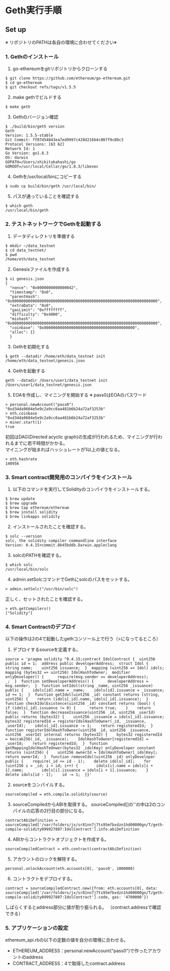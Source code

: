 # Geth実行手順

## Set up
※ リポジトリのPATHは各自の環境に合わせてください※
### 1. Gethのインストール    
  1. go-ethereumをgitリポジトリからクローンする  
  ```
  $ git clone https://github.com/ethereum/go-ethereum.git
  $ cd go-ethereum
  $ git checkout refs/tags/v1.5.5
  ```
  2. make gethでビルドする
  ```
  $ make geth
  ```
  3. Gethのバージョン確認
  ```
  $ ./build/bin/geth version
  Geth
  Version: 1.5.5-stable
  Git Commit: ff07d54843ea7ed9997c420d216b4c007f9c80c3
  Protocol Versions: [63 62]
  Network Id: 1
  Go Version: go1.8.3
  OS: darwin
  GOPATH=/Users/shikitakahashi/go
  GOROOT=/usr/local/Cellar/go/1.8.3/libexec
  ```
  4. Gethを/usr/local/binにコピーする
  ```
  $ sudo cp build/bin/geth /usr/local/bin/
  ```
  5. パスが通っていることを確認する
  ```
  $ which geth
  /usr/local/bin/geth
  ```

### 2. テストネットワークでGethを起動する
  1. データディレクトリを準備する
  ```
  $ mkdir ~/data_testnet
  $ cd data_testnet/
  $ pwd
  /home/eth/data_testnet
  ```
  2. Genesisファイルを作成する
  ```
  $ vi genesis.json
  {
    "nonce": "0x0000000000000042",
    "timestamp": "0x0",
    "parentHash": "0x0000000000000000000000000000000000000000000000000000000000000000",
    "extraData": "0x0",
    "gasLimit": "0xffffffff",
    "difficulty": "0x4000",
    "mixhash": "0x0000000000000000000000000000000000000000000000000000000000000000",
    "coinbase": "0x0000000000000000000000000000000000000000",
    "alloc": {}
    }
  ```
  3. Gethを初期化する
  ```
  $ geth --datadir /home/eth/data_testnet init /home/eth/data_testnet/genesis.json
  ```

  4. Gethを起動する
  ```
  geth --datadir /Users/user1/data_testnet init /Users/user1/data_testnet/genesis.json
  ```

  5. EOAを作成し、マイニングを開始する
  ※ pass0はEOAのパスワード
  ```
  > personal.newAccount("pass0")
  "0xd34da9604e5e9c2a9cc0aa481b6b24a72af3253b"
  > eth.coinbase
  "0xd34da9604e5e9c2a9cc0aa481b6b24a72af3253b"
  > miner.start(1)
  true
  ```
  初回はDAG(Directed acyclic graph)の生成が行われるため、マイニングが行われるまでに若干時間がかかる。  
  マイニングが始まればハッシュレートが1以上の値となる。
  ```
  > eth.hashrate
  140956
  ```




### 3. Smart contract開発用のコンパイラをインストール
  1. 以下のコマンドを実行してSolidityのコンパイラをインストールする。
  ```
  $ brew update
  $ brew upgrade
  $ brew tap ethereum/ethereum
  $ brew install solidity
  $ brew linkapps solidity
  ```
  2. インストールされたことを確認する。
  ```
  $ solc --version
  solc, the solidity compiler commandline interface
  Version: 0.4.15+commit.8b45bddb.Darwin.appleclang
  ```
  3. solcのPATHを確認する。
  ```
  $ which solc
  /usr/local/bin/solc
  ```
  4. admin.setSolcコマンドでGethにsolcのパスをセットする。
  ```
  > admin.setSolc("/usr/bin/solc")
  ```
  正しく、セットされたことを確認する。
  ```
  > eth.getCompilers()
  ["Solidity"]
  ```

### 4. Smart Contractのデプロイ
以下の操作は2の4で起動したgethコンソール上で行う（>になってるところ）

1. デプロイするsourceを定義する。
```
source = 'pragma solidity ^0.4.15;contract IdolContract {  uint256 public id = 1;  address public developerAddress;  struct Idol {    string name;    uint256 issuance;  }  mapping (uint256 => Idol) idols;  mapping (bytes32 => uint256) IdolHashToOwner;  modifier onlyDeveloper() {      require(msg.sender == developerAddress);      _;  }  function setDeveloperAddress() {      developerAddress = msg.sender;  }  function setIdol(string _name, uint256 _issuance) public {    idols[id].name = _name;    idols[id].issuance = _issuance;    id += 1;  }  function getIdol(uint256 _id) constant returns (string, uint256) {    return (idols[_id].name, idols[_id].issuance);  }  function checkIdolExistence(uint256 _id) constant returns (bool) {    if (idols[_id].issuance != 0) {      return true;    }    return false;  }  function decreaseIssuance(uint256 _id, uint256 _userId) public returns (bytes32) {    uint256 _issuance = idols[_id].issuance;    bytes32 registeredId = registerIdolHashToOwner(_id, _issuance, _userId);    idols[_id].issuance -= 1;    return registeredId;  }  function registerIdolHashToOwner(uint256 _id, uint256 _issuance, uint256 _userId) internal returns (bytes32) {    bytes32 registeredId = keccak256(_id, _issuance);    IdolHashToOwner[registeredId] = _userId;    return registeredId;  }  function getMappingIdolHashToOnwer(bytes32 _idolKey) onlyDeveloper constant returns (uint256) {    uint256 ownerId = IdolHashToOwner[_idolKey];    return ownerId;  }  function removeIdol(uint256 _id) onlyDeveloper public {    require(_id <= id - 1);    delete idols[_id];    for (uint256 i = _id; i < id; i++) {        idols[i].name = idols[i + 1].name;        idols[i].issuance = idols[i + 1].issuance;    }    delete idols[id - 1];    id -= 1;  }}'
```

2. sourceをコンパイルする。

```
sourceCompiled = eth.compile.solidity(source)
```

3. sourceCompiledからABIを取得する。
sourceCompiled[]の''の中は2のコンパイルの応答の2行目の部分になる。

```
contractAbiDefinition = sourceCompiled['/var/folders/jx/sr81nn7j7ts95mfbxdzn1hd00000gn/T/geth-compile-solidity099927807:IdolContract'].info.abiDefinition
```

4. ABIからコントラクトオブジェクトを作成する。

```
sourceCompiledContract = eth.contract(contractAbiDefinition)
```

5. アカウントのロックを解除する。

```
personal.unlockAccount(eth.accounts[0], 'pass0', 1000000)
```

6. コントラクトをデプロイする。

```
contract = sourceCompiledContract.new({from: eth.accounts[0], data: sourceCompiled['/var/folders/jx/sr81nn7j7ts95mfbxdzn1hd00000gn/T/geth-compile-solidity099927807:IdolContract'].code, gas: '4700000'})
```

しばらくするとaddress部分に値が割り振られる。
（contract.addressで確認できる）

### 5. アプリケーションの設定
ethereum_api.rbの以下の定数の値を自分の環境に合わせる。

- ETHEREUM_ADDRESS：personal.newAccount("pass0")で作ったアカウントのaddress
- CONTRACT_ADDRESS：4で取得したcontract.address
